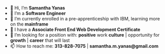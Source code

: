 - 👋 Hi, I’m __Samantha Yanas__
- 👀 I’m a __Software Engineer__
- 🌱 I’m currently enrolled in a pre-apprenticeship with IBM, learning more on the __mainframe__
- 🌱 I have a __Associate Front End Web Development Certificate__
- 💞️ I’m looking for a position with:  __positive__ work __culture__ | opportunity for __growth__ | __career__ that will last
- 📫 How to reach me: __313-828-7075__ | __samantha.m.yanas@gmail.com__

<!---
sammaldo1/sammaldo1 is a ✨ special ✨ repository because its `README.md` (this file) appears on your GitHub profile.
You can click the Preview link to take a look at your changes.
--->
